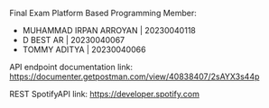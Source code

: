 Final Exam Platform Based Programming
Member:
- MUHAMMAD IRPAN ARROYAN | 20230040118
- D BEST AR | 20230040067
- TOMMY ADITYA | 20230040066

API endpoint documentation link: 
https://documenter.getpostman.com/view/40838407/2sAYX3s44p

REST SpotifyAPI link:
https://developer.spotify.com
